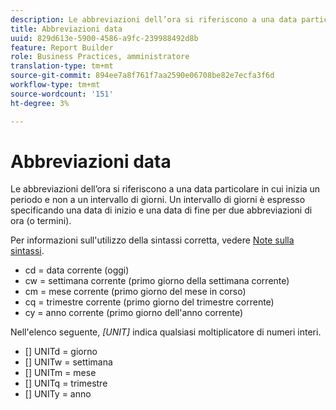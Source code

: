 ```yaml
---
description: Le abbreviazioni dell’ora si riferiscono a una data particolare in cui inizia un periodo e non a un intervallo di giorni. Un intervallo di giorni è espresso specificando una data di inizio e una data di fine per due abbreviazioni di ora (o termini).
title: Abbreviazioni data
uuid: 829d613e-5900-4586-a9fc-239988492d8b
feature: Report Builder
role: Business Practices, amministratore
translation-type: tm+mt
source-git-commit: 894ee7a8f761f7aa2590e06708be82e7ecfa3f6d
workflow-type: tm+mt
source-wordcount: '151'
ht-degree: 3%

---
```



# Abbreviazioni data

Le abbreviazioni dell’ora si riferiscono a una data particolare in cui inizia un periodo e non a un intervallo di giorni. Un intervallo di giorni è espresso specificando una data di inizio e una data di fine per due abbreviazioni di ora (o termini).

Per informazioni sull&#39;utilizzo della sintassi corretta, vedere [Note sulla sintassi](/help/analyze/report-builder/data-requests/configuring-report-dates/c-customized-date-expressions/examples-of-date-ranges-using-customized-expressions.md#section_555D6563B2D94FA3BDD801DC0B8C289D).

* cd = data corrente (oggi)
* cw = settimana corrente (primo giorno della settimana corrente)
* cm = mese corrente (primo giorno del mese in corso)
* cq = trimestre corrente (primo giorno del trimestre corrente)
* cy = anno corrente (primo giorno dell&#39;anno corrente)

Nell&#39;elenco seguente, *[UNIT]* indica qualsiasi moltiplicatore di numeri interi.

* [] UNITd = giorno
* [] UNITw = settimana
* [] UNITm = mese
* [] UNITq = trimestre
* [] UNITy = anno
